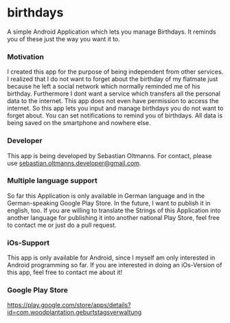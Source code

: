 # birthdays
A simple Android Application which lets you manage Birthdays. It reminds you of these just the way you want it to.
### Motivation
I created this app for the purpose of being independent from other services. I realized that I do not want to forget about the birthday of my flatmate just because he left a social network which normally reminded me of his birthday. Furthermore I dont want a service which transfers all the personal data to the internet. This app does not even have permission to access the internet.
So this app lets you input and manage birthdays you do not want to forget about. You can set notifications to remind you of birthdays. All data is being saved on the smartphone and nowhere else.
### Developer
This app is being developed by Sebastian Oltmanns. For contact, please use sebastian.oltmanns.developer@gmail.com.
### Multiple language support
So far this Application is only available in German language and in the German-speaking Google Play Store. In the future, I want to publish it in english, too. 
If you are willing to translate the Strings of this Application into another language for publishing it into another national Play Store, feel free to contact me or just do a pull request.
### iOs-Support
This app is only available for Android, since I myself am only interested in Android programming so far. If you are interested in doing an iOs-Version of this app, feel free to contact me about it! 
### Google Play Store
https://play.google.com/store/apps/details?id=com.woodplantation.geburtstagsverwaltung